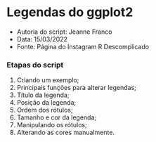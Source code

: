# Legendas do ggplot2

- Autoria do script: Jeanne Franco 
- Data: 15/03/2022
- Fonte: Página do Instagram R Descomplicado

### Etapas do script

1. Criando um exemplo;
2. Principais funções para alterar legendas;
3. Título da legenda;
4. Posição da legenda;
5. Ordem dos rótulos;
6. Tamanho e cor da legenda;
7. Manipulando os rótulos;
8. Alterando as cores manualmente.
